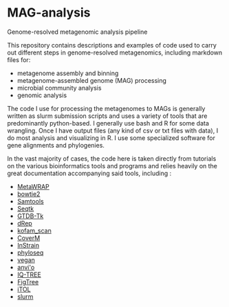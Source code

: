 # MAG-analysis
Genome-resolved metagenomic analysis pipeline 

This repository contains descriptions and examples of code used to carry out different steps in genome-resolved metagenomics, including markdown files for: 
+ metagenome assembly and binning
+ metagenome-assembled genome (MAG) processing
+ microbial community analysis
+ genomic analysis

The code I use for processing the metagenomes to MAGs is generally written as slurm submission scripts and uses a variety of tools that are predominantly python-based. I generally use bash and R for some data wrangling. Once I have output files (any kind of csv or txt files with data), I do most analysis and visualizing in R. I use some specialized software for gene alignments and phylogenies.

In the vast majority of cases, the code here is taken directly from tutorials on the various bioinformatics tools and programs and relies heavily on the great documentation accompanying said tools, including :

+ [MetaWRAP](https://github.com/bxlab/metaWRAP/tree/master)
+ [bowtie2](https://bowtie-bio.sourceforge.net/bowtie2/index.shtml)
+ [Samtools](https://www.htslib.org/)
+ [Seqtk](https://github.com/lh3/seqtk)
+ [GTDB-Tk](https://ecogenomics.github.io/GTDBTk/)
+ [dRep](https://github.com/MrOlm/drep)
+ [kofam_scan](https://www.genome.jp/ftp/tools/kofam_scan/)
+ [CoverM](https://github.com/wwood/CoverM)
+ [InStrain](https://instrain.readthedocs.io/en/latest/index.html)
+ [phyloseq](https://joey711.github.io/phyloseq/)
+ [vegan](https://github.com/vegandevs/vegan)
+ [anvi'o](https://anvio.org/)
+ [IQ-TREE](https://iqtree.github.io/)
+ [FigTree](https://github.com/rambaut/figtree)
+ [iTOL](https://itol.embl.de/)
+ [slurm](https://slurm.schedmd.com/documentation.html)
